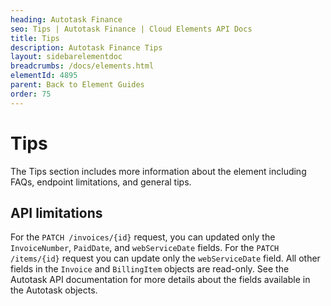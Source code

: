 ```yaml
---
heading: Autotask Finance
seo: Tips | Autotask Finance | Cloud Elements API Docs
title: Tips
description: Autotask Finance Tips
layout: sidebarelementdoc
breadcrumbs: /docs/elements.html
elementId: 4895
parent: Back to Element Guides
order: 75
---
```


# Tips

The Tips section includes more information about the element including FAQs, endpoint limitations, and general tips.

## API limitations

For the `PATCH /invoices/{id}` request, you can updated only the `InvoiceNumber`, `PaidDate`, and `webServiceDate` fields. For the `PATCH /items/{id}` request you can update only the `webServiceDate` field. All other fields in the `Invoice` and `BillingItem` objects are read-only. See the Autotask API documentation for more details about the fields available in the Autotask objects.
